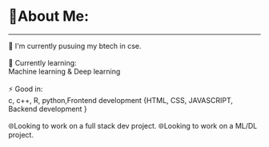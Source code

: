 # 💫About Me:
<hr>
🔭 I'm currently pusuing my btech in cse.
<br>
<br>
🌱 Currently learning:
<br>
Machine learning &  Deep learning
<br>
<br>
⚡ Good in:
<br>
c, c++, R, python,Frontend development {HTML, CSS, JAVASCRIPT, Backend development }
<br>
<br>
🌐Looking to work on a full stack dev project.
🌐Looking to work on a ML/DL project.
